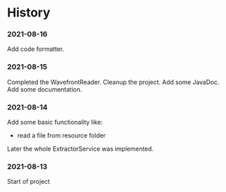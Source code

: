 # History

### 2021-08-16
Add code formatter.

### 2021-08-15
Completed the WavefrontReader.
Cleanup the project.
Add some JavaDoc.
Add some documentation.

### 2021-08-14
Add some basic functionality like:
* read a file from resource folder

Later the whole ExtractorService was implemented.

### 2021-08-13
Start of project